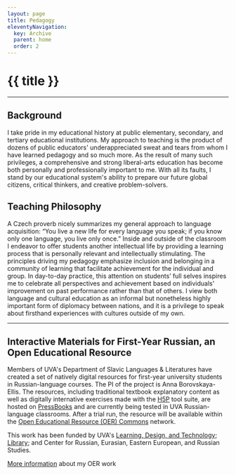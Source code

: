 ```yaml
---
layout: page
title: Pedagogy
eleventyNavigation:
  key: Archive 
  parent: home
  order: 2
---
```

# {{ title }}
___

## Background 

I take pride in my educational history at public elementary, secondary, and tertiary educational institutions. My approach to teaching is the product of dozens of public educators' underappreciated sweat and tears from whom I have learned pedagogy and so much more. As the result of many such privileges, a comprehensive and strong liberal-arts education has become both personally and professionally important to me. With all its faults, I stand by our educational system's ability to prepare our future global citizens, critical thinkers, and creative problem-solvers.

## Teaching Philosophy

A Czech proverb nicely summarizes my general approach to language acquisition: “You live a new life for every language you speak; if you know only one language, you live only once.” Inside and outside of the classroom I endeavor to offer students another intellectual life by providing a learning process that is personally relevant and intellectually stimulating. The principles driving my pedagogy emphasize inclusion and belonging in a community of learning that facilitate achievement for the individual and group. In day-to-day practice, this attention on students’ full selves inspires me to celebrate all perspectives and achievement based on individuals' improvement on past performance rather than that of others. I view both language and cultural education as an informal but nonetheless highly important form of diplomacy between nations, and it is a privilege to speak about firsthand experiences with cultures outside of my own.

___

## Interactive Materials for First-Year Russian, an Open Educational Resource 

Members of UVA's Department of Slavic Languages & Literatures have created a set of natively digital resources for first-year university students in Russian-language courses. The PI of the project is Anna Borovskaya-Ellis. The resources, including traditional textbook explanatory content as well as digitally internative exercises made with the [H5P](https://h5p.com/) tool suite, are hosted on [PressBooks](https://pressbooks.com/) and are currently being tested in UVA Russian-language classrooms. After a trial run, the resource will be available within the [Open Educational Resource (OER) Commons](https://www.oercommons.org/) network.

This work has been funded by UVA's [Learning, Design, and Technology](https://learningdesign.as.virginia.edu/); [Library](https://www.library.virginia.edu/); and Center for Russian, Eurasian, Eastern European, and Russian Studies.

[More information](/h5p-oer.html) about my OER work